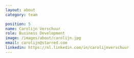 ```yaml
---
layout: about
category: team

position: 5
name: Carolijn Verschuur
role: Business Development
image: /images/about/carolijn.jpg
email: carolijn@starred.com
linkedin: https://nl.linkedin.com/in/carolijnverschuur
---
```

